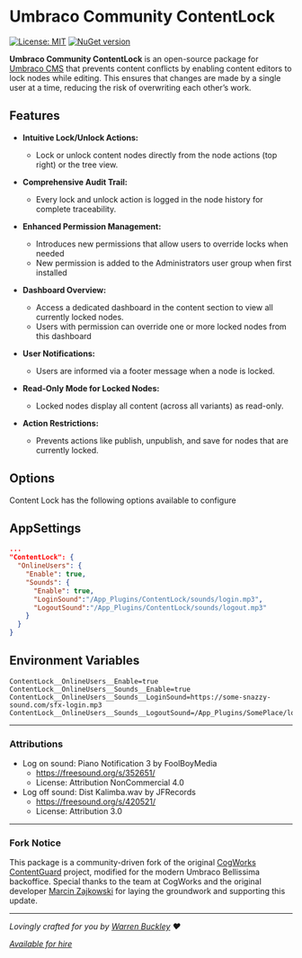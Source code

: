 # Umbraco Community ContentLock

[![License: MIT](https://img.shields.io/badge/License-MIT-blue.svg)](LICENSE)
[![NuGet version](https://img.shields.io/nuget/v/Umbraco.Community.ContentLock.svg)](https://www.nuget.org/packages/Umbraco.Community.ContentLock)

**Umbraco Community ContentLock** is an open-source package for [Umbraco CMS](https://umbraco.com/) that prevents content conflicts by enabling content editors to lock nodes while editing. This ensures that changes are made by a single user at a time, reducing the risk of overwriting each other’s work.

## Features

- **Intuitive Lock/Unlock Actions:**  
  - Lock or unlock content nodes directly from the node actions (top right) or the tree view.
  
- **Comprehensive Audit Trail:**  
  - Every lock and unlock action is logged in the node history for complete traceability.
  
- **Enhanced Permission Management:**  
  - Introduces new permissions that allow users to override locks when needed
  - New permission is added to the Administrators user group when first installed
  
- **Dashboard Overview:**  
  - Access a dedicated dashboard in the content section to view all currently locked nodes.
  - Users with permission can override one or more locked nodes from this dashboard
  
- **User Notifications:**  
  - Users are informed via a footer message when a node is locked.
  
- **Read-Only Mode for Locked Nodes:**  
  - Locked nodes display all content (across all variants) as read-only.
  
- **Action Restrictions:**  
  - Prevents actions like publish, unpublish, and save for nodes that are currently locked.


## Options
Content Lock has the following options available to configure

## AppSettings

```json
...
"ContentLock": {
  "OnlineUsers": {
    "Enable": true,
    "Sounds": {
      "Enable": true,
      "LoginSound":"/App_Plugins/ContentLock/sounds/login.mp3",
      "LogoutSound":"/App_Plugins/ContentLock/sounds/logout.mp3"
    }
  }
}
```

## Environment Variables
```
ContentLock__OnlineUsers__Enable=true
ContentLock__OnlineUsers__Sounds__Enable=true
ContentLock__OnlineUsers__Sounds__LoginSound=https://some-snazzy-sound.com/sfx-login.mp3
ContentLock__OnlineUsers__Sounds__LogoutSound=/App_Plugins/SomePlace/logout.mp3
```

---

### Attributions
* Log on sound: Piano Notification 3 by FoolBoyMedia
  * https://freesound.org/s/352651/
  * License: Attribution NonCommercial 4.0
* Log off sound: Dist Kalimba.wav by JFRecords
  * https://freesound.org/s/420521/
  * License: Attribution 3.0

---

### Fork Notice
This package is a community-driven fork of the original [CogWorks ContentGuard](https://github.com/thecogworks/Cogworks.ContentGuard) project, modified for the modern Umbraco Bellissima backoffice. Special thanks to the team at CogWorks and the original developer [Marcin Zajkowski](https://github.com/mzajkowski) for laying the groundwork and supporting this update.

---

_Lovingly crafted for you by [Warren Buckley](https://github.com/sponsors/warrenbuckley) ❤️_

_[Available for hire](https://hackmakedo.com/)_
